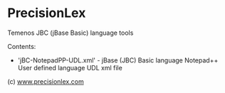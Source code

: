 # PrecisionLex
Temenos JBC (jBase Basic) language tools

Contents:
- 'jBC-NotepadPP-UDL.xml' - jBase (JBC) Basic language Notepad++ User defined language UDL xml file

(c) www.precisionlex.com